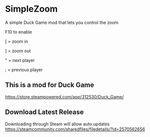 # SimpleZoom
A simple Duck Game mod that lets you control the zoom

F10 to enable

[ = zoom in

] = zoom out

" = next player

; = previous player

## This is a mod for Duck Game

https://store.steampowered.com/app/312530/Duck_Game/

## Download Latest Release
Downloading through Steam will allow auto updates \
https://steamcommunity.com/sharedfiles/filedetails/?id=2570562656
